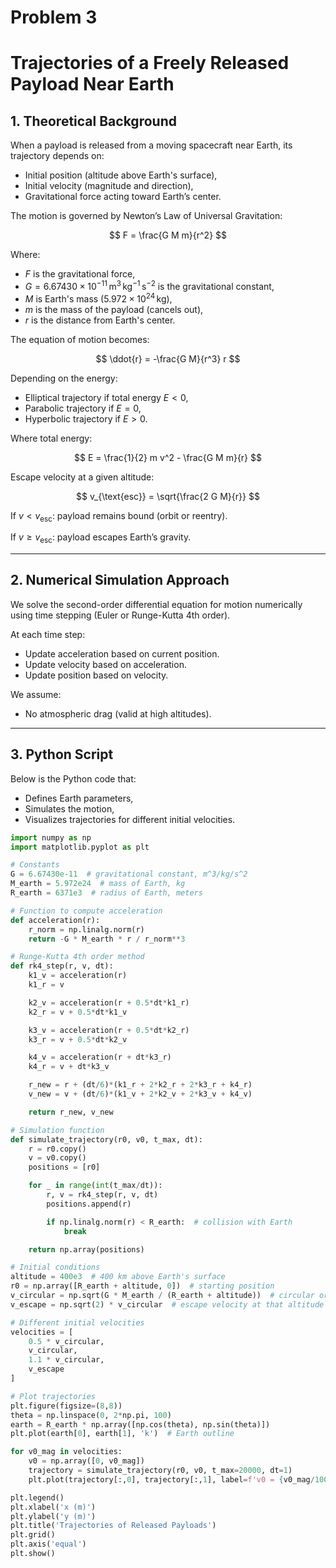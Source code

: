 # Problem 3
# Trajectories of a Freely Released Payload Near Earth

## 1. Theoretical Background

When a payload is released from a moving spacecraft near Earth, its trajectory depends on:

- Initial position (altitude above Earth's surface),
- Initial velocity (magnitude and direction),
- Gravitational force acting toward Earth’s center.

The motion is governed by Newton’s Law of Universal Gravitation:

$$
F = \frac{G M m}{r^2}
$$

Where:

- $F$ is the gravitational force,
- $G = 6.67430 \times 10^{-11} \, \text{m}^3 \, \text{kg}^{-1} \, \text{s}^{-2}$ is the gravitational constant,
- $M$ is Earth's mass ($5.972 \times 10^{24} \, \text{kg}$),
- $m$ is the mass of the payload (cancels out),
- $r$ is the distance from Earth's center.

The equation of motion becomes:

$$
\ddot{r} = -\frac{G M}{r^3} r
$$

Depending on the energy:

- Elliptical trajectory if total energy $E < 0$,
- Parabolic trajectory if $E = 0$,
- Hyperbolic trajectory if $E > 0$.

Where total energy:

$$
E = \frac{1}{2} m v^2 - \frac{G M m}{r}
$$

Escape velocity at a given altitude:

$$
v_{\text{esc}} = \sqrt{\frac{2 G M}{r}}
$$

If $v < v_{\text{esc}}$: payload remains bound (orbit or reentry).

If $v \geq v_{\text{esc}}$: payload escapes Earth’s gravity.

---

## 2. Numerical Simulation Approach

We solve the second-order differential equation for motion numerically using time stepping (Euler or Runge-Kutta 4th order).

At each time step:

- Update acceleration based on current position.
- Update velocity based on acceleration.
- Update position based on velocity.

We assume:

- No atmospheric drag (valid at high altitudes).

---

## 3. Python Script

Below is the Python code that:

- Defines Earth parameters,
- Simulates the motion,
- Visualizes trajectories for different initial velocities.

```python
import numpy as np
import matplotlib.pyplot as plt

# Constants
G = 6.67430e-11  # gravitational constant, m^3/kg/s^2
M_earth = 5.972e24  # mass of Earth, kg
R_earth = 6371e3  # radius of Earth, meters

# Function to compute acceleration
def acceleration(r):
    r_norm = np.linalg.norm(r)
    return -G * M_earth * r / r_norm**3

# Runge-Kutta 4th order method
def rk4_step(r, v, dt):
    k1_v = acceleration(r)
    k1_r = v

    k2_v = acceleration(r + 0.5*dt*k1_r)
    k2_r = v + 0.5*dt*k1_v

    k3_v = acceleration(r + 0.5*dt*k2_r)
    k3_r = v + 0.5*dt*k2_v

    k4_v = acceleration(r + dt*k3_r)
    k4_r = v + dt*k3_v

    r_new = r + (dt/6)*(k1_r + 2*k2_r + 2*k3_r + k4_r)
    v_new = v + (dt/6)*(k1_v + 2*k2_v + 2*k3_v + k4_v)

    return r_new, v_new

# Simulation function
def simulate_trajectory(r0, v0, t_max, dt):
    r = r0.copy()
    v = v0.copy()
    positions = [r0]

    for _ in range(int(t_max/dt)):
        r, v = rk4_step(r, v, dt)
        positions.append(r)

        if np.linalg.norm(r) < R_earth:  # collision with Earth
            break

    return np.array(positions)

# Initial conditions
altitude = 400e3  # 400 km above Earth's surface
r0 = np.array([R_earth + altitude, 0])  # starting position
v_circular = np.sqrt(G * M_earth / (R_earth + altitude))  # circular orbital speed
v_escape = np.sqrt(2) * v_circular  # escape velocity at that altitude

# Different initial velocities
velocities = [
    0.5 * v_circular,
    v_circular,
    1.1 * v_circular,
    v_escape
]

# Plot trajectories
plt.figure(figsize=(8,8))
theta = np.linspace(0, 2*np.pi, 100)
earth = R_earth * np.array([np.cos(theta), np.sin(theta)])
plt.plot(earth[0], earth[1], 'k')  # Earth outline

for v0_mag in velocities:
    v0 = np.array([0, v0_mag])
    trajectory = simulate_trajectory(r0, v0, t_max=20000, dt=1)
    plt.plot(trajectory[:,0], trajectory[:,1], label=f'v0 = {v0_mag/1000:.1f} km/s')

plt.legend()
plt.xlabel('x (m)')
plt.ylabel('y (m)')
plt.title('Trajectories of Released Payloads')
plt.grid()
plt.axis('equal')
plt.show()
```
